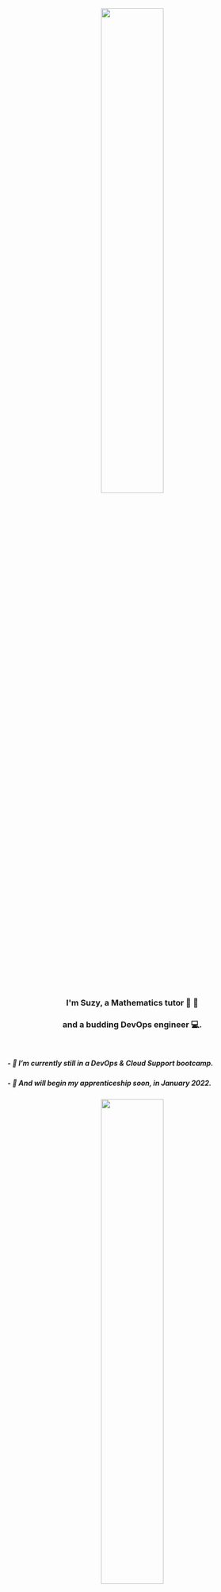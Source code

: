<div align="center">
<img src="https://rishavanand.github.io/static/images/greetings.gif" align="center" style="width: 50%" />
</div>  

<br/>  

### <div align="center">I'm Suzy, a Mathematics tutor 🧮 📝
### <div align="center"> and a budding DevOps engineer 💻. </div>  

<br/>  

#####  - 🔭 I’m currently still in a DevOps & Cloud Support bootcamp.
#####  - 🌱 And will begin my apprenticeship soon, in January 2022.  

  
<div align="center">
<img src="https://giphy.com/embed/3oKIPnAiaMCws8nOsE" align="center" style="width: 50%" />
<br/>  
  
##
<div align="center">
<a href="https://github.com/https://github.com/suzylau" target="_blank">
<img src=https://img.shields.io/badge/github-%2324292e.svg?&style=for-the-badge&logo=github&logoColor=white alt=github style="margin-bottom: 5px;" />
</a>
<a href="https://www.linkedin.com/in/suzylau" target="_blank">
<img src=https://img.shields.io/badge/linkedin-%231E77B5.svg?&style=for-the-badge&logo=linkedin&logoColor=white alt=linkedin style="margin-bottom: 5px;" />
</a>  
</div>  

<br/>  

<div align="center">
<img src="https://komarev.com/ghpvc/?username=suzylau&&style=flat-square" align="center" />
</div>  
  

<br/>  
  

<!--
**suzylau/suzylau** is a ✨ _special_ ✨ repository because its `README.md` (this file) appears on your GitHub profile.

Here are some ideas to get you started:

- 🔭 I’m currently working on ...
- 🌱 I’m currently learning ...
- 👯 I’m looking to collaborate on ...
- 🤔 I’m looking for help with ...
- 💬 Ask me about ...
- 📫 How to reach me: ...
- 😄 Pronouns: ...
- ⚡ Fun fact: ...
-->
